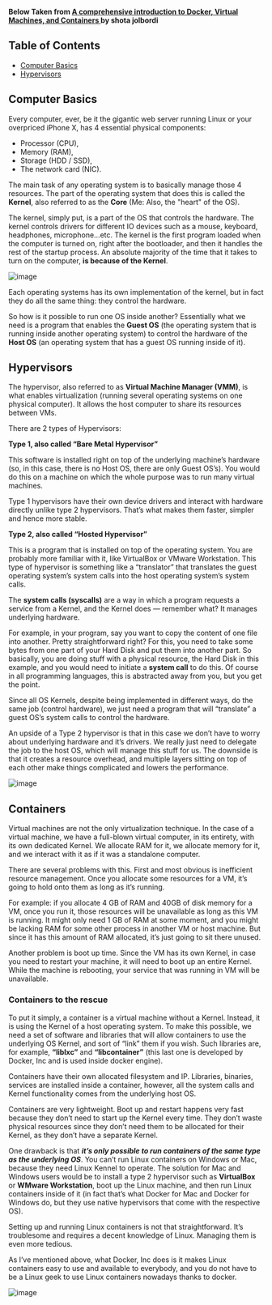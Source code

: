 **Below Taken from [A comprehensive introduction to Docker, Virtual Machines, and Containers
](https://www.freecodecamp.org/news/comprehensive-introductory-guide-to-docker-vms-and-containers-4e42a13ee103/) by shota jolbordi**

## Table of Contents
* [Computer Basics](https://github.com/abudri/Docker/blob/main/VMs.md#computer-basics)
* [Hypervisors](https://github.com/abudri/Docker/blob/main/VMs.md#hypervisors)

## Computer Basics

Every computer, ever, be it the gigantic web server running Linux or your overpriced iPhone X, has 4 essential physical components:

* Processor (CPU),
* Memory (RAM),
* Storage (HDD / SSD),
* The network card (NIC).

The main task of any operating system is to basically manage those 4 resources. The part of the operating system that does this is called the **Kernel**, also referred to as the **Core** (Me: Also, the "heart" of the OS).

The kernel, simply put, is a part of the OS that controls the hardware. The kernel controls drivers for different IO devices such as a mouse, keyboard, headphones, microphone…etc. The kernel is the first program loaded when the computer is turned on, right after the bootloader, and then it handles the rest of the startup process. An absolute majority of the time that it takes to turn on the computer, **is because of the Kernel**.

![image](https://user-images.githubusercontent.com/17362519/111316969-172d4500-863a-11eb-98c0-7767a7f06d10.png)

Each operating systems has its own implementation of the kernel, but in fact they do all the same thing: they control the hardware.

So how is it possible to run one OS inside another? Essentially what we need is a program that enables the **Guest OS** (the operating system that is running inside another operating system) to control the hardware of the **Host OS** (an operating system that has a guest OS running inside of it).

## Hypervisors

The hypervisor, also referred to as **Virtual Machine Manager (VMM)**, is what enables virtualization (running several operating systems on one physical computer). It allows the host computer to share its resources between VMs.

There are 2 types of Hypervisors:

**Type 1, also called “Bare Metal Hypervisor”**

This software is installed right on top of the underlying machine’s hardware (so, in this case, there is no Host OS, there are only Guest OS’s). You would do this on a machine on which the whole purpose was to run many virtual machines.

Type 1 hypervisors have their own device drivers and interact with hardware directly unlike type 2 hypervisors. That’s what makes them faster, simpler and hence more stable.

**Type 2, also called “Hosted Hypervisor”**

This is a program that is installed on top of the operating system. You are probably more familiar with it, like VirtualBox or VMware Workstation. This type of hypervisor is something like a “translator” that translates the guest operating system’s system calls into the host operating system’s system calls.

The **system calls (syscalls)** are a way in which a program requests a service from a Kernel, and the Kernel does — remember what? It manages underlying hardware.

For example, in your program, say you want to copy the content of one file into another. Pretty straightforward right? For this, you need to take some bytes from one part of your Hard Disk and put them into another part. So basically, you are doing stuff with a physical resource, the Hard Disk in this example, and you would need to initiate a **system call** to do this. Of course in all programming languages, this is abstracted away from you, but you get the point.

Since all OS Kernels, despite being implemented in different ways, do the same job (control hardware), we just need a program that will “translate” a guest OS’s system calls to control the hardware.

An upside of a Type 2 hypervisor is that in this case we don’t have to worry about underlying hardware and it’s drivers. We really just need to delegate the job to the host OS, which will manage this stuff for us. The downside is that it creates a resource overhead, and multiple layers sitting on top of each other make things complicated and lowers the performance.

![image](https://user-images.githubusercontent.com/17362519/111483715-6e4f1a80-870b-11eb-977b-ab4bd3eca888.png)

## Containers

Virtual machines are not the only virtualization technique. In the case of a virtual machine, we have a full-blown virtual computer, in its entirety, with its own dedicated Kernel. We allocate RAM for it, we allocate memory for it, and we interact with it as if it was a standalone computer.

There are several problems with this. First and most obvious is inefficient resource management. Once you allocate some resources for a VM, it’s going to hold onto them as long as it’s running.

For example: if you allocate 4 GB of RAM and 40GB of disk memory for a VM, once you run it, those resources will be unavailable as long as this VM is running. It might only need 1 GB of RAM at some moment, and you might be lacking RAM for some other process in another VM or host machine. But since it has this amount of RAM allocated, it’s just going to sit there unused.

Another problem is boot up time. Since the VM has its own Kernel, in case you need to restart your machine, it will need to boot up an entire Kernel. While the machine is rebooting, your service that was running in VM will be unavailable.

### Containers to the rescue

To put it simply, a container is a virtual machine without a Kernel. Instead, it is using the Kernel of a host operating system. To make this possible, we need a set of software and libraries that will allow containers to use the underlying OS Kernel, and sort of “link” them if you wish. Such libraries are, for example, **“liblxc”** and **“libcontainer”** (this last one is developed by Docker, Inc and is used inside docker engine).

Containers have their own allocated filesystem and IP. Libraries, binaries, services are installed inside a container, however, all the system calls and Kernel functionality comes from the underlying host OS.

Containers are very lightweight. Boot up and restart happens very fast because they don’t need to start up the Kernel every time. They don’t waste physical resources since they don’t need them to be allocated for their Kernel, as they don’t have a separate Kernel.

One drawback is that _**it’s only possible to run containers of the same type as the underlying OS**_. You can’t run Linux containers on Windows or Mac, because they need Linux Kennel to operate. The solution for Mac and Windows users would be to install a type 2 hypervisor such as **VirtualBox** or **WMware Workstation**, boot up the Linux machine, and then run Linux containers inside of it (in fact that’s what Docker for Mac and Docker for Windows do, but they use native hypervisors that come with the respective OS).

Setting up and running Linux containers is not that straightforward. It’s troublesome and requires a decent knowledge of Linux. Managing them is even more tedious.

As I’ve mentioned above, what Docker, Inc does is it makes Linux containers easy to use and available to everybody, and you do not have to be a Linux geek to use Linux containers nowadays thanks to docker.

![image](https://user-images.githubusercontent.com/17362519/111528124-234afc80-8737-11eb-91dd-c6a9e70b4402.png)








